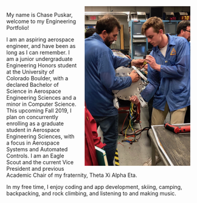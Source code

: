 <img src="images/rocket.jpeg" alt="" align="right" height="420" hspace="20"/> 

My name is Chase Puskar, welcome to my Engineering Portfolio!

I am an aspiring aerospace engineer, and have been as long as I can remember.  I am a junior undergraduate Engineering Honors student at the University of Colorado Boulder, with a declared Bachelor of Science in Aerospace Engineering Sciences and a minor in Computer Science. This upcoming Fall 2019, I plan on concurrently enrolling as a graduate student in Aerospace Engineering Sciences, with a focus in Aerospace Systems and Automated Controls. I am an Eagle Scout and the current Vice President and previous Academic Chair of my fraternity, Theta Xi Alpha Eta.

In my free time, I enjoy coding and app development, skiing, camping, backpacking, and rock climbing, and listening to and making music.
